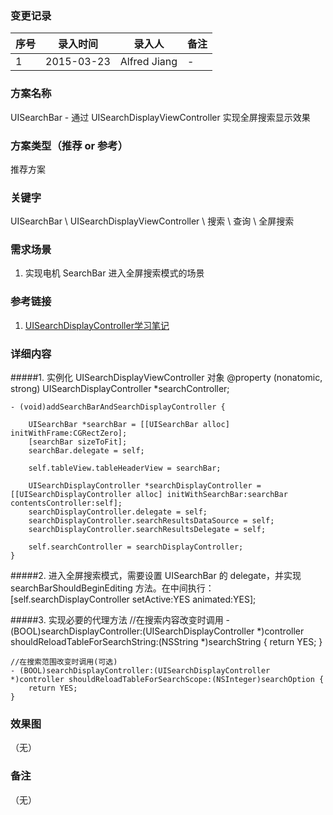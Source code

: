 ### 变更记录
| 序号 | 录入时间 | 录入人 | 备注 |
| -- | -- | -- | -- |
| 1 | 2015-03-23 | Alfred Jiang | - |

### 方案名称
UISearchBar - 通过 UISearchDisplayViewController 实现全屏搜索显示效果

### 方案类型（推荐 or 参考）
推荐方案

### 关键字
UISearchBar \ UISearchDisplayViewController \ 搜索 \ 查询 \ 全屏搜索

### 需求场景
1. 实现电机 SearchBar 进入全屏搜索模式的场景

### 参考链接
1. [UISearchDisplayController学习笔记](http://blog.csdn.net/zhaoxy_thu/article/details/14214591)

### 详细内容

#####1. 实例化 UISearchDisplayViewController 对象
    @property (nonatomic, strong) UISearchDisplayController *searchController;

    - (void)addSearchBarAndSearchDisplayController {

        UISearchBar *searchBar = [[UISearchBar alloc] initWithFrame:CGRectZero];
        [searchBar sizeToFit];
        searchBar.delegate = self;

        self.tableView.tableHeaderView = searchBar;

        UISearchDisplayController *searchDisplayController = [[UISearchDisplayController alloc] initWithSearchBar:searchBar contentsController:self];
        searchDisplayController.delegate = self;
        searchDisplayController.searchResultsDataSource = self;
        searchDisplayController.searchResultsDelegate = self;

        self.searchController = searchDisplayController;
    }

#####2. 进入全屏搜索模式，需要设置 UISearchBar 的 delegate，并实现 searchBarShouldBeginEditing 方法。在中间执行：
    [self.searchDisplayController setActive:YES animated:YES];

#####3. 实现必要的代理方法
    //在搜索内容改变时调用
    -(BOOL)searchDisplayController:(UISearchDisplayController *)controller shouldReloadTableForSearchString:(NSString *)searchString {
        return YES;
    }

    //在搜索范围改变时调用(可选)
    - (BOOL)searchDisplayController:(UISearchDisplayController *)controller shouldReloadTableForSearchScope:(NSInteger)searchOption {
        return YES;
    }

### 效果图
（无）

### 备注
（无）

